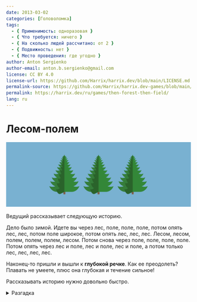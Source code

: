 ```yaml
---
date: 2013-03-02
categories: [Головоломка]
tags:
  - { Применимость: одноразовая }
  - { Что требуется: ничего }
  - { На сколько людей рассчитано: от 2 }
  - { Подвижность: нет }
  - { Место проведения: где угодно }
author: Anton Sergienko
author-email: anton.b.sergienko@gmail.com
license: CC BY 4.0
license-url: https://github.com/Harrix/harrix.dev/blob/main/LICENSE.md
permalink-source: https://github.com/Harrix/harrix.dev-games/blob/main/then-forest-then-field/then-forest-then-field.md
permalink: https://harrix.dev/ru/games/then-forest-then-field/
lang: ru
---
```


# Лесом-полем

![Featured image](featured-image.svg)

Ведущий рассказывает следующую историю.

Дело было зимой. Идете вы через лес, поле, поле, поле, потом опять лес, лес, потом поле широкое, потом опять лес, лес, лес. Лесом, лесом, полем, полем, полем, лесом. Потом снова через поле, поле, поле, поле. Потом опять через лес и поле, лес и поле, лес и поле, а потом только лес, лес, лес, лес.

Наконец-то пришли и вышли к **глубокой речке**. Как ее преодолеть? Плавать не умеете, плюс она глубокая и течение сильное!

Рассказывать историю нужно довольно быстро.

<details>
<summary>Разгадка</summary>

**По льду пешком.** Было же сказано вначале, что дело было зимой. Но люди обычно про это забывают.

</details>
